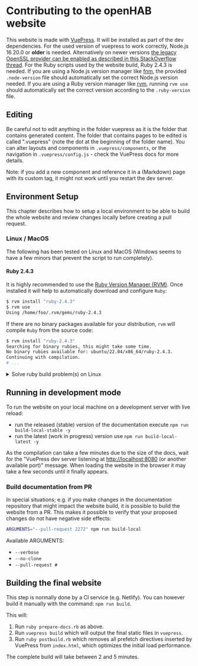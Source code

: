 # Contributing to the openHAB website

This website is made with [VuePress](https://vuepress.vuejs.org/).
It will be installed as part of the dev dependencies.
For the used version of vuepress to work correctly, Node.js 16.20.0 or **older** is needed.
Alternatively on newer versions [the legacy OpenSSL provider can be enabled as described in this StackOverflow thread](https://stackoverflow.com/questions/69692842/error-message-error0308010cdigital-envelope-routinesunsupported).
For the Ruby scripts used by the website build, Ruby 2.4.3 is needed.
If you are using a Node.js version manager like [fnm](https://github.com/Schniz/fnm), the provided `.node-version` file should automatically set the correct Node.js version needed.
If you are using a Ruby version manager like [rvm](https://rvm.io/), running `rvm use` should automatically set the correct version according to the `.ruby-version` file.

## Editing

Be careful not to edit anything in the folder vuepress as it is the folder that contains generated content.
The folder that contains pages to be edited is called ".vuepress" (note the dot at the beginning of the folder name).
You can alter layouts and components in `.vuepress/components`, or the navigation in `.vuepress/config.js` - check the VuePress docs for more details.

Note: if you add a new component and reference it in a (Markdown) page with its custom tag, it might not work until you restart the dev server.

## Environment Setup

This chapter describes how to setup a local environment to be able to build the whole website and review changes locally before creating a pull request.

### Linux / MacOS

The following has been tested on Linux and MacOS (Windows seems to have a few minors that prevent the script to run completely).

#### Ruby 2.4.3

It is highly recommended to use the [Ruby Version Manager (RVM)](https://rvm.io).
Once installed it will help to automatically download and configure `Ruby`:

```bash
$ rvm install "ruby-2.4.3"
$ rvm use
Using /home/foo/.rvm/gems/ruby-2.4.3
```

If there are no binary packages available for your distribution, `rvm` will compile `Ruby` from the source code:

```bash
$ rvm install "ruby-2.4.3"
Searching for binary rubies, this might take some time.
No binary rubies available for: ubuntu/22.04/x86_64/ruby-2.4.3.
Continuing with compilation.
# ...
```

<details>
  <summary>Solve ruby build problem(s) on Linux</summary>

As version 2.4.3 requires the an older (deprecated) version of [OpenSSL](https://www.openssl.org) it is possible that the compilation from source fails on the recent distribution (as they no longer provide the required version).

```bash
$ rvm install "ruby-2.4.3"

Searching for binary rubies, this might take some time.
No binary rubies available for: ubuntu/22.04/x86_64/ruby-2.4.3.
Continuing with compilation. Please read 'rvm help mount' to get more information on binary rubies.
Checking requirements for ubuntu.
Requirements installation successful.
Installing Ruby from source to: /home/foo/.rvm/rubies/ruby-2.4.3, this may take a while depending on your cpu(s)...
ruby-2.4.3 - #downloading ruby-2.4.3, this may take a while depending on your connection...
ruby-2.4.3 - #extracting ruby-2.4.3 to /home/foo/.rvm/src/ruby-2.4.3.....
ruby-2.4.3 - #configuring..................................................................
ruby-2.4.3 - #post-configuration..
ruby-2.4.3 - #compiling................................................................................................................................................................................................|
Error running '__rvm_make -j8',
please read /home/foo/.rvm/log/1709118815_ruby-2.4.3/make.log
```

Modern distributions do not provide the required OpenSSL Version 1.1.1 dependency anymore.
Check the logs:

```log
...
make[2]: *** [Makefile:305: ossl_pkey.o] Error 1
make[2]: Leaving directory '/home/foo/.rvm/src/ruby-2.4.3/ext/openssl'
make[1]: *** [exts.mk:237: ext/openssl/all] Error 2
make[1]: Leaving directory '/home/foo/.rvm/src/ruby-2.4.3'
make: *** [uncommon.mk:220: build-ext] Error 2
++ return 2
```

In case of the missing SSL dependency follow the steps below (Ubuntu based distributions):

```bash
sudo apt install build-essential checkinstall zlib1g-dev
cd ~/Downloads
wget https://www.openssl.org/source/openssl-1.1.1q.tar.gz
cd ~/Downloads/openssl-1.1.1q
./config --prefix=/opt/openssl-1.1.1q --openssldir=/opt/openssl-1.1.1q shared zlib
make
make test
sudo make install
sudo rm -rf /opt/openssl-1.1.1q/certs
sudo ln -s /etc/ssl/certs /opt/openssl-1.1.1q
```

[ [Build ruby-2.4.3 on ubuntu 22.04 LTS](https://github.com/rbenv/ruby-build/discussions/1940#discussioncomment-2663209) ]

You should now be able to use `rvm` to build using the following parameters:

```bash
rvm install "ruby-2.4.3" -C --with-openssl-dir=/opt/openssl-1.1.1q
```

</details>

## Running in development mode

To run the website on your local machine on a development server with live reload:

- run the released (stable) version of the documentation execute `npm run build-local-stable -y`
- run the latest (work in progress) version use `npm run build-local-latest -y`

As the compilation can take a few minutes due to the size of the docs, wait for the "VuePress dev server listening at <http://localhost:8080> (or another available port)" message.
When loading the website in the browser it may take a few seconds until it finally appears.

### Build documentation from PR

In special situations; e.g. if you make changes in the documentation repository that might impact the website build, it is possible to build the website from a PR.
This makes it possible to verify that your proposed changes do not have negative side effects:

```bash
ARGUMENTS="--pull-request 2272" npm run build-local
```

Available ARGUMENTS:

- `--verbose`
- `--no-clone`
- `--pull-request #`

## Building the final website

This step is normally done by a CI service (e.g. Netlify).
You can however build it manually with the command: `npm run build`.

This will:

1. Run `ruby prepare-docs.rb` as above.
2. Run `vuepress build` which will output the final static files in `vuepress`.
3. Run `ruby postbuild.rb` which removes all prefetch directives inserted by VuePress from `index.html`, which optimizes the initial load performance.

The complete build will take between 2 and 5 minutes.

